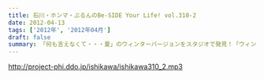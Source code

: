 ```yaml
---
title: 石川・ホンマ・ぶるんのBe-SIDE Your Life! vol.310-2
date: 2012-04-13
tags: ['2012年', '2012年04月']
draft: false
summary: 「何も言えなくて・・・夏」のウィンターバージョンをスタジオで発見！「ウィンターバージョンって何だよ！」という総ツッコミの中、収録がスタートしたのであり～～ＮＡＭＡＥ
---
```


http://project-phi.ddo.jp/ishikawa/ishikawa310_2.mp3
